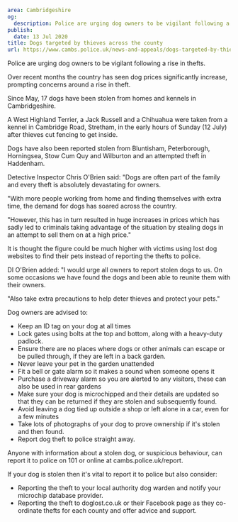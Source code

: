 ```yaml
area: Cambridgeshire
og:
  description: Police are urging dog owners to be vigilant following a rise in thefts.
publish:
  date: 13 Jul 2020
title: Dogs targeted by thieves across the county
url: https://www.cambs.police.uk/news-and-appeals/dogs-targeted-by-thieves-across-the-county-1
```

Police are urging dog owners to be vigilant following a rise in thefts.

Over recent months the country has seen dog prices significantly increase, prompting concerns around a rise in theft.

Since May, 17 dogs have been stolen from homes and kennels in Cambridgeshire.

A West Highland Terrier, a Jack Russell and a Chihuahua were taken from a kennel in Cambridge Road, Stretham, in the early hours of Sunday (12 July) after thieves cut fencing to get inside.

Dogs have also been reported stolen from Bluntisham, Peterborough, Horningsea, Stow Cum Quy and Wilburton and an attempted theft in Haddenham.

Detective Inspector Chris O'Brien said: "Dogs are often part of the family and every theft is absolutely devastating for owners.

"With more people working from home and finding themselves with extra time, the demand for dogs has soared across the country.

"However, this has in turn resulted in huge increases in prices which has sadly led to criminals taking advantage of the situation by stealing dogs in an attempt to sell them on at a high price."

It is thought the figure could be much higher with victims using lost dog websites to find their pets instead of reporting the thefts to police.

DI O'Brien added: "I would urge all owners to report stolen dogs to us. On some occasions we have found the dogs and been able to reunite them with their owners.

"Also take extra precautions to help deter thieves and protect your pets."

Dog owners are advised to:

 * Keep an ID tag on your dog at all times
 * Lock gates using bolts at the top and bottom, along with a heavy-duty padlock.
 * Ensure there are no places where dogs or other animals can escape or be pulled through, if they are left in a back garden.
 * Never leave your pet in the garden unattended
 * Fit a bell or gate alarm so it makes a sound when someone opens it
 * Purchase a driveway alarm so you are alerted to any visitors, these can also be used in rear gardens
 * Make sure your dog is microchipped and their details are updated so that they can be returned if they are stolen and subsequently found.
 * Avoid leaving a dog tied up outside a shop or left alone in a car, even for a few minutes
 * Take lots of photographs of your dog to prove ownership if it's stolen and then found.
 * Report dog theft to police straight away.

Anyone with information about a stolen dog, or suspicious behaviour, can report it to police on 101 or online at cambs.police.uk/report.

If your dog is stolen then it's vital to report it to police but also consider:

 * Reporting the theft to your local authority dog warden and notify your microchip database provider.
 * Reporting the theft to doglost.co.uk or their Facebook page as they co-ordinate thefts for each county and offer advice and support.
